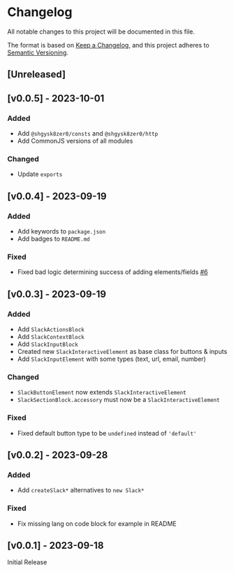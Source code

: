 # Changelog
All notable changes to this project will be documented in this file.

The format is based on [Keep a Changelog](https://keepachangelog.com/en/1.0.0/),
and this project adheres to [Semantic Versioning](https://semver.org/spec/v2.0.0.html).

## [Unreleased]

## [v0.0.5] - 2023-10-01

### Added
- Add `@shgysk8zer0/consts` and `@shgysk8zer0/http`
- Add CommonJS versions of all modules

### Changed
- Update `exports`

## [v0.0.4] - 2023-09-19

### Added
- Add keywords to `package.json`
- Add badges to `README.md`

### Fixed
- Fixed bad logic determining success of adding elements/fields [#6](https://github.com/shgysk8zer0/slack/issues/6
)

## [v0.0.3] - 2023-09-19

### Added
- Add `SlackActionsBlock`
- Add `SlackContextBlock`
- Add `SlackInputBlock`
- Created new `SlackInteractiveElement` as base class for buttons & inputs
- Add `SlackInputElement` with some types (text, url, email, number)

### Changed
- `SlackButtonElement` now extends `SlackInteractiveElement`
- `SlackSectionBlock.accessory` must now be a `SlackInteractiveElement`

### Fixed
- Fixed default button type to be `undefined` instead of `'default'`

## [v0.0.2] - 2023-09-28

### Added
- Add `createSlack*` alternatives to `new Slack*`

### Fixed
- Fix missing lang on code block for example in README

## [v0.0.1] - 2023-09-18

Initial Release
